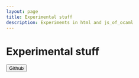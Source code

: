 ```yaml
---
layout: page
title: Experimental stuff
description: Experiments in html and js_of_ocaml
---
```


# Experimental stuff

<div>
<button onclick="hello( 'github' ).login()">Github</button>
</div>

<script src="js/hello.min.js"></script>
<script src="js/oauth.js"></script>
<script>

hello.on('auth.login', function(auth){
	
	// call user information, for the given network
	hello( auth.network ).api( '/me' ).then( function(r){
		// Inject it into the container
		var label = document.getElementById( "profile_"+ auth.network );
		if(!label){
			label = document.createElement('div');
			label.id = "profile_"+auth.network;
			document.getElementById('profile').appendChild(label);
		}
		label.innerHTML = '<img src="'+ r.thumbnail +'" /> Hey '+r.name;
	});
});

hello.init({ 
	facebook : 'a37e79e29d16dbde630f',
},{redirect_uri:'callback.html'});

</script>
